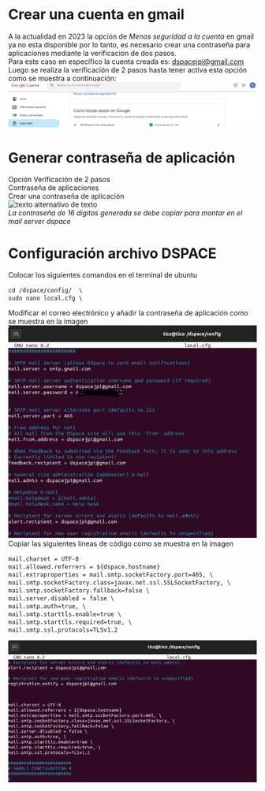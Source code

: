 # Crear una cuenta en gmail
A la actualidad en 2023 la opción de *Menos seguridad a la cuenta* en gmail ya no esta disponible por lo tanto, es necesario crear una contraseña para aplicaciones mediante la verificacion de dos pasos. \
Para este caso en específico la cuenta creada es: dspacejpi@gmail.com \
Luego se realiza la verificación de 2 pasos hasta tener activa esta opción como se muestra a continuación:
![texto alternativo de texto](./Imagenes/Verificacion2.PNG)
# Generar contraseña de aplicación
Opción Verificación de 2 pasos \
Contraseña de aplicaciones\
Crear una contraseña de aplicación \
![texto alternativo de texto](./Imagenes/contraseña.PNG) \
*La contraseña de 16 digitos generada se debe copiar para montar en el mail server dspace*
# Configuración archivo DSPACE
Colocar los siguientes comandos en el terminal de ubuntu 
```
cd /dspace/config/  \
sudo nano local.cfg \
```
Modificar el correo electrónico y añadir la contraseña de aplicación como se muestra en la imagen  \
![texto alternativo de texto](./Imagenes/email1.PNG) \
Copiar las siguientes lineas de código como se muestra en la imagen

```
mail.charset = UTF-8
mail.allowed.referrers = ${dspace.hostname}  
mail.extraproperties = mail.smtp.socketFactory.port=465, \
mail.smtp.socketFactory.class=javax.net.ssl.SSLSocketFactory, \
mail.smtp.socketFactory.fallback=false \
mail.server.disabled = false \
mail.smtp.auth=true, \
mail.smtp.starttls.enable=true \
mail.smtp.starttls.required=true, \
mail.smtp.ssl.protocols=TLSv1.2
```
![texto alternativo de texto](./Imagenes/email2.PNG) 


